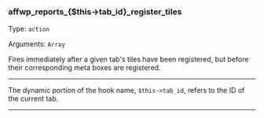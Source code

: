 ### affwp_reports_{$this->tab_id}_register_tiles

Type: `action`

Arguments: `Array`

Fires immediately after a given tab's tiles have been registered, but before their corresponding meta boxes are registered.

----

<p>The dynamic portion of the hook name, <code>$this-&gt;tab_id</code>, refers to the ID of the current tab.</p>

----

